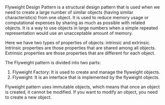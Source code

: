 Flyweight Design Pattern is a structural design pattern that is used when we need to
create a large number of similar objects (having similar characteristics) from one object.
It is used to reduce memory usage or computational expenses by sharing as much as possible
with related objects. It is a way to use objects in large numbers when a simple repeated
representation would use an unacceptable amount of memory.

Here we have two types of properties of objects: intrinsic and extrinsic.
Intrinsic properties are those properties that are shared among all objects.
Extrinsic properties are those properties that are different for each object.

The Flyweight pattern is divided into two parts:
1. Flyweight Factory: It is used to create and manage the flyweight objects.
2. Flyweight: It is an interface that is implemented by the flyweight objects.

Flyweight pattern uses immutable objects, which means that once an object is created,
it cannot be modified. If you want to modify an object, you need to create a new object.